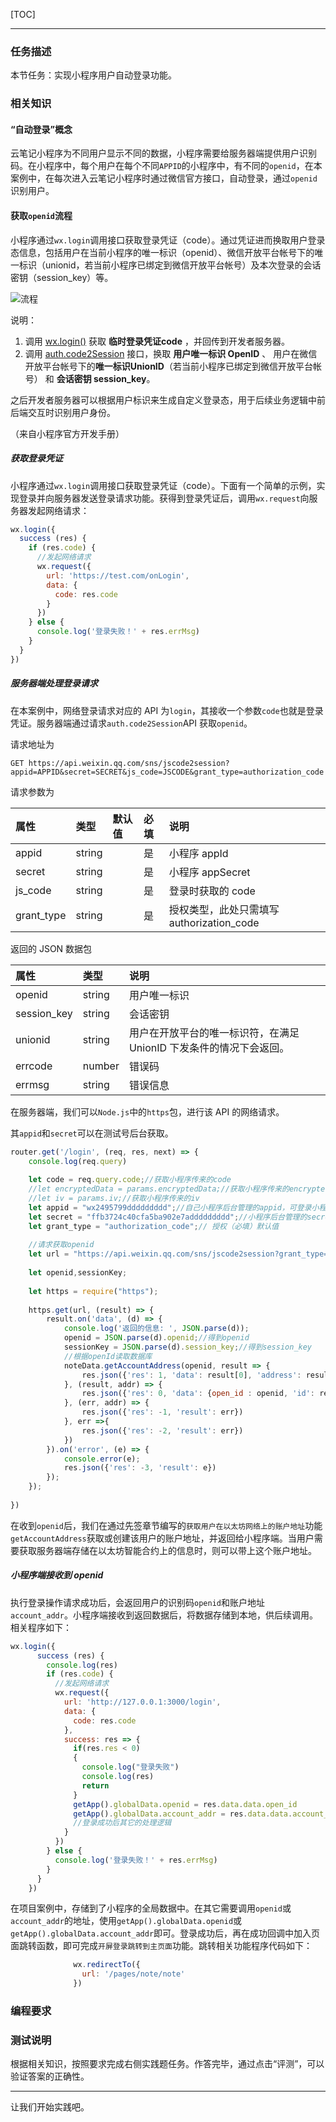 [TOC]

---

### 任务描述

本节任务：实现小程序用户自动登录功能。

### 相关知识

#### “自动登录”概念

云笔记小程序为不同用户显示不同的数据，小程序需要给服务器端提供用户识别码。在小程序中，每个用户在每个不同`APPID`的小程序中，有不同的`openid`，在本案例中，在每次进入云笔记小程序时通过微信官方接口，自动登录，通过`openid`识别用户。

#### 获取`openid`流程

小程序通过`wx.login`调用接口获取登录凭证（code）。通过凭证进而换取用户登录态信息，包括用户在当前小程序的唯一标识（openid）、微信开放平台帐号下的唯一标识（unionid，若当前小程序已绑定到微信开放平台帐号）及本次登录的会话密钥（session_key）等。

![流程](/Users/bin/project/blockchain-project/doc/images/api-login.2fcc9f35.jpg)

说明：

1. 调用 [wx.login()](https://developers.weixin.qq.com/miniprogram/dev/api/open-api/login/wx.login.html) 获取 **临时登录凭证code** ，并回传到开发者服务器。
2. 调用 [auth.code2Session](https://developers.weixin.qq.com/miniprogram/dev/api-backend/open-api/login/auth.code2Session.html) 接口，换取 **用户唯一标识 OpenID** 、 用户在微信开放平台帐号下的**唯一标识UnionID**（若当前小程序已绑定到微信开放平台帐号） 和 **会话密钥 session_key**。

之后开发者服务器可以根据用户标识来生成自定义登录态，用于后续业务逻辑中前后端交互时识别用户身份。

（来自小程序官方开发手册）

##### 获取登录凭证

小程序通过`wx.login`调用接口获取登录凭证（code）。下面有一个简单的示例，实现登录并向服务器发送登录请求功能。获得到登录凭证后，调用`wx.request`向服务器发起网络请求：

```javascript
wx.login({
  success (res) {
    if (res.code) {
      //发起网络请求
      wx.request({
        url: 'https://test.com/onLogin',
        data: {
          code: res.code
        }
      })
    } else {
      console.log('登录失败！' + res.errMsg)
    }
  }
})
```

##### 服务器端处理登录请求

在本案例中，网络登录请求对应的 API 为`login`，其接收一个参数`code`也就是登录凭证。服务器端通过请求`auth.code2Session`API 获取`openid`。

请求地址为

```text
GET https://api.weixin.qq.com/sns/jscode2session?appid=APPID&secret=SECRET&js_code=JSCODE&grant_type=authorization_code
```

请求参数为

| 属性       | 类型   | 默认值 | 必填 | 说明                                      |
| :--------- | :----- | :----- | :--- | :---------------------------------------- |
| appid      | string |        | 是   | 小程序 appId                              |
| secret     | string |        | 是   | 小程序 appSecret                          |
| js_code    | string |        | 是   | 登录时获取的 code                         |
| grant_type | string |        | 是   | 授权类型，此处只需填写 authorization_code |

返回的 JSON 数据包

| 属性        | 类型   | 说明                                                         |
| :---------- | :----- | :----------------------------------------------------------- |
| openid      | string | 用户唯一标识                                                 |
| session_key | string | 会话密钥                                                     |
| unionid     | string | 用户在开放平台的唯一标识符，在满足 UnionID 下发条件的情况下会返回。 |
| errcode     | number | 错误码                                                       |
| errmsg      | string | 错误信息                                                     |

在服务器端，我们可以`Node.js`中的`https`包，进行该 API 的网络请求。

其`appid`和`secret`可以在测试号后台获取。

```javascript
router.get('/login', (req, res, next) => {
    console.log(req.query)
    
    let code = req.query.code;//获取小程序传来的code
    //let encryptedData = params.encryptedData;//获取小程序传来的encryptedData
    //let iv = params.iv;//获取小程序传来的iv
    let appid = "wx2495799ddddddddd";//自己小程序后台管理的appid，可登录小程序后台查看
    let secret = "ffb3724c40cfa5ba902e7addddddddd";//小程序后台管理的secret，可登录小程序后台查看
    let grant_type = "authorization_code";// 授权（必填）默认值
    
    //请求获取openid
    let url = "https://api.weixin.qq.com/sns/jscode2session?grant_type="+grant_type+"&appid="+appid+"&secret="+secret+"&js_code="+code;
    
    let openid,sessionKey;
    
    let https = require("https");
    
    https.get(url, (result) => {
        result.on('data', (d) => {
            console.log('返回的信息: ', JSON.parse(d));
            openid = JSON.parse(d).openid;//得到openid
            sessionKey = JSON.parse(d).session_key;//得到session_key
            //根据openId读取数据库
            noteData.getAccountAddress(openid, result => {
                res.json({'res': 1, 'data': result[0], 'address': result[0].account_addr})
            }, (result, addr) => {
                res.json({'res': 0, 'data': {open_id : openid, 'id': result.insertId, 'account_addr': addr}})
            }, (err, addr) => {
                res.json({'res': -1, 'result': err})
            }, err =>{
                res.json({'res': -2, 'result': err})
            })
        }).on('error', (e) => {
            console.error(e);
            res.json({'res': -3, 'result': e})
        });
    });
  
})
```

在收到`openid`后，我们在通过先签章节编写的`获取用户在以太坊网络上的账户地址`功能`getAccountAddress`获取或创建该用户的账户地址，并返回给小程序端。当用户需要获取服务器端存储在以太坊智能合约上的信息时，则可以带上这个账户地址。

##### 小程序端接收到 openid

执行登录操作请求成功后，会返回用户的识别码`openid`和账户地址`account_addr`。小程序端接收到返回数据后，将数据存储到本地，供后续调用。相关程序如下：

```javascript
wx.login({
      success (res) {
        console.log(res)
        if (res.code) {
          //发起网络请求
          wx.request({
            url: 'http://127.0.0.1:3000/login',
            data: {
              code: res.code
            },
            success: res => {
              if(res.res < 0)
              {
                console.log("登录失败")
                console.log(res)
                return
              }
              getApp().globalData.openid = res.data.data.open_id
              getApp().globalData.account_addr = res.data.data.account_addr
              //登录成功后其它的处理逻辑
            }
          })
        } else {
          console.log('登录失败！' + res.errMsg)
        }
      }
    })
```

在项目案例中，存储到了小程序的全局数据中。在其它需要调用`openid`或`account_addr`的地址，使用`getApp().globalData.openid`或`getApp().globalData.account_addr`即可。登录成功后，再在成功回调中加入页面跳转函数，即可完成`开屏登录跳转到主页面`功能。跳转相关功能程序代码如下：

```javascript
              wx.redirectTo({
                url: '/pages/note/note'
              })
```

### 编程要求



### 测试说明

根据相关知识，按照要求完成右侧实践题任务。作答完毕，通过点击“评测”，可以验证答案的正确性。

---

让我们开始实践吧。